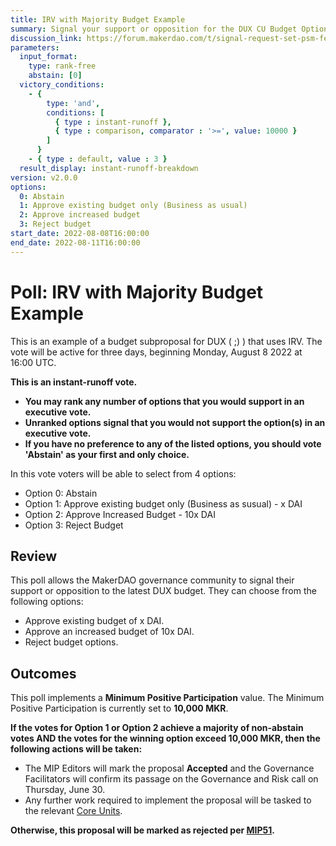 ```yaml
---
title: IRV with Majority Budget Example
summary: Signal your support or opposition for the DUX CU Budget Options.
discussion_link: https://forum.makerdao.com/t/signal-request-set-psm-fees-to-0/10894
parameters:
  input_format:
    type: rank-free
    abstain: [0]
  victory_conditions:
    - { 
        type: 'and', 
        conditions: [
          { type : instant-runoff },
          { type : comparison, comparator : '>=', value: 10000 }
        ]
      }
    - { type : default, value : 3 }
  result_display: instant-runoff-breakdown
version: v2.0.0   
options:
  0: Abstain
  1: Approve existing budget only (Business as usual)
  2: Approve increased budget
  3: Reject budget
start_date: 2022-08-08T16:00:00
end_date: 2022-08-11T16:00:00
---
```


# Poll: IRV with Majority Budget Example

This is an example of a budget subproposal for DUX ( ;) ) that uses IRV. The vote will be active for three days, beginning Monday, August 8 2022 at 16:00 UTC.

**This is an instant-runoff vote.** 
- **You may rank any number of options that you would support in an executive vote.** 
- **Unranked options signal that you would not support the option(s) in an executive vote.**
- **If you have no preference to any of the listed options, you should vote 'Abstain' as your first and only choice.**

In this vote voters will be able to select from 4 options:

* Option 0: Abstain
* Option 1: Approve existing budget only (Business as susual) - x DAI
* Option 2: Approve Increased Budget - 10x DAI
* Option 3: Reject Budget

## Review

This poll allows the MakerDAO governance community to signal their support or opposition to the latest DUX budget. They can choose from the following options:

* Approve existing budget of x DAI.
* Approve an increased budget of 10x DAI.
* Reject budget options.

## Outcomes

This poll implements a **Minimum Positive Participation** value. The Minimum Positive Participation is currently set to **10,000 MKR**.

**If the votes for Option 1 or Option 2 achieve a majority of non-abstain votes AND the votes for the winning option exceed 10,000 MKR, then the following actions will be taken:**
* The MIP Editors will mark the proposal **Accepted** and the Governance Facilitators will confirm its passage on the Governance and Risk call on Thursday, June 30. 
* Any further work required to implement the proposal will be tasked to the relevant [Core Units](https://mips.makerdao.com/mips/details/MIP38#mip38c2-core-unit-state).

**Otherwise, this proposal will be marked as rejected per [MIP51](https://mips.makerdao.com/mips/details/MIP51#mip51c2-ratification-poll).**
